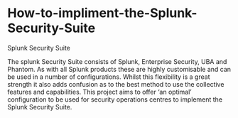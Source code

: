 # How-to-impliment-the-Splunk-Security-Suite
Splunk Security Suite

The splunk Security Suite consists of Splunk, Enterprise Security, UBA and Phantom.
As with all Splunk products these are highly customisable and can be used in a number of configurations.  Whilst this flexibility is a great strength it also adds confusion as to the best method to use the collective features and capabilities.  This project aims to offer ‘an optimal’ configuration to be used for security operations centres to implement the Splunk Security Suite.
